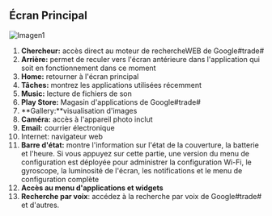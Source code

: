 ## Écran Principal

![Imagen1](http://static.energysistem.com/images/manuals/42027/539723eb3581f.jpg)
1.	**Chercheur:** accès direct au moteur de rechercheWEB de Google#trade#
2.	**Arrière:** permet de reculer vers l'écran antérieure dans l'application qui soit en fonctionnement dans ce moment
3.	**Home:** retourner à l'écran principal
4.	**Tâches:** montrez les applications utilisées récemment
5.	**Music:** lecture de fichiers de son
6.	**Play Store:** Magasin d'applications de Google#trade#
7.	**Gallery:**visualisation d'images
8.	**Caméra:** accès à l'appareil photo inclut
9.	**Email:** courrier électronique
10.	Internet: navigateur web
11.	**Barre d'état:** montre l'information sur l'état de la couverture, la batterie et l'heure. Si vous appuyez sur cette partie, une version du menu de configuration est déployée pour administrer la configuration Wi-Fi, le gyroscope, la luminosité de l'écran, les notifications et le menu de configuration complète
12.	**Accès au menu d'applications et widgets**
13.	**Recherche par voix**: accédez à la recherche par voix de Google#trade# et d'autres.
